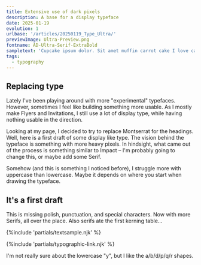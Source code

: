 ```yaml
---
title: Extensive use of dark pixels
description: A base for a display typeface
date: 2025-01-19
evolution: 1
urlbase: '/articles/20250119_Type_Ultra/'
previewImage: Ultra-Preview.png
fontname: AD-Ultra-Serif-ExtraBold
sampletext: 'Cupcake ipsum dolor. Sit amet muffin carrot cake I love caramels brownie halvah and cotton candy.?! - #123 45 67 89.99'
tags:
  - typography
---
```


## Replacing type

Lately I've been playing around with more "experimental" typefaces. However, sometimes I feel like building something more usable. As I mostly make Flyers and Invitations, I still use a lot of display type, while having nothing usable in the direction. 

Looking at my page, I decided to try to replace Montserrat for the headings. Well, here is a first draft of some display like type. The vision behind the typeface is something with more heavy pixels. In hindsight, what came out of the process is something similar to Impact – I'm probably going to change this, or maybe add some Serif. 

Somehow (and this is something I noticed before), I struggle more with uppercase than lowercase. Maybe it depends on where you start when drawing the typeface. 

## It's a first draft

This is missing polish, punctuation, and special characters. Now with more Serifs, all over the place.
Also serifs ate the first kerning table...


{%include 'partials/textsample.njk' %}

{%include 'partials/typographic-link.njk' %}

I'm not really sure about the lowercase "y", but I like the a/b/d/p/q/r shapes. 